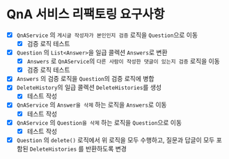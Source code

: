 # QnA 서비스 리팩토링 요구사항
- [x] `QnAService` 의 `게시글 작성자가 본인인지 검증` 로직을 `Question`으로 이동
    - [x] 검증 로직 테스트
- [x] `Question` 의 `List<Answer>`을 일급 콜렉션 `Answers`로 변환
    - [x] `Answers` 로 `QnAService`의 `다른 사람이 작성한 댓글이 있는지 검증` 로직을 이동
    - [x] 검증 로직 테스트
- [x] `Answers` 의 검증 로직을 `Question`의 검증 로직에 병합
- [x] `DeleteHistory`의 일급 콜렉션 `DeleteHistories`를 생성
  - [x] 테스트 작성
- [x] `QnAService` 의 `Answer을 삭제` 하는 로직을 `Answers`로 이동
  - [x] 테스트 작성
- [x] `QnAService` 의 `Question을 삭제` 하는 로직을 `Question`으로 이동
  - [x] 테스트 작성
- [x] `Question` 의 `delete()` 로직에서 위 로직을 모두 수행하고, 질문과 답글이 모두 포함된 `DeleteHistories` 를 반환하도록 변경